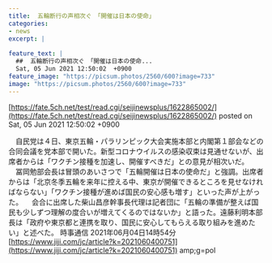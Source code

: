 ```yaml
---
title:  五輪断行の声相次ぐ　「開催は日本の使命」  
categories:
- news
excerpt: |
  
feature_text: |
  ##  五輪断行の声相次ぐ　「開催は日本の使命...
  Sat, 05 Jun 2021 12:50:02  +0900
feature_image: "https://picsum.photos/2560/600?image=733"
image: "https://picsum.photos/2560/600?image=733"
---
```


[https://fate.5ch.net/test/read.cgi/seijinewsplus/1622865002/](https://fate.5ch.net/test/read.cgi/seijinewsplus/1622865002/)
posted on Sat, 05 Jun 2021 12:50:02  +0900

<!--more-->

　自民党は４日、東京五輪・パラリンピック大会実施本部と内閣第１部会などの合同会議を党本部で開いた。新型コロナウイルスの感染収束は見通せないが、出席者からは「ワクチン接種を加速し、開催すべきだ」との意見が相次いだ。 　冨岡勉部会長は冒頭のあいさつで「五輪開催は日本の使命だ」と強調。出席者からは「北京冬季五輪を来年に控える中、東京が開催できるところを見せなければならない」「ワクチン接種が進めば国民の安心感も増す」といった声が上がった。 　会合に出席した柴山昌彦幹事長代理は記者団に「五輪の準備が整えば国民も少しずつ理解の度合いが増えてくるのではないか」と語った。遠藤利明本部長は「政府や東京都と連携を取り、国民に安心してもらえる取り組みを進めたい」と述べた。 時事通信 2021年06月04日14時54分 [https://www.jiji.com/jc/article?k=2021060400751](https://www.jiji.com/jc/article?k=2021060400751) amp;g=pol
